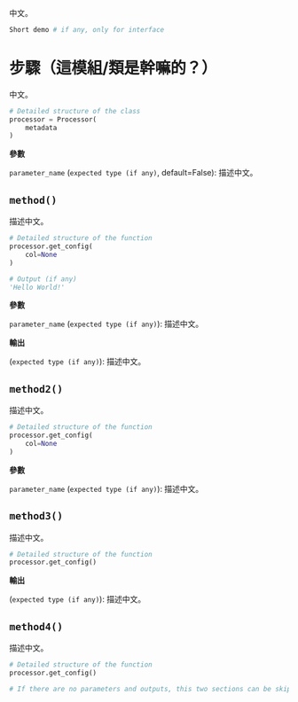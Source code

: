 中文。

```Python
Short demo # if any, only for interface
```


# 步驟（這模組/類是幹嘛的？）

中文。

```Python
# Detailed structure of the class
processor = Processor(
    metadata
)
```


**參數**

`parameter_name` (`expected type (if any)`, default=False): 描述中文。


## `method()`

描述中文。

```Python
# Detailed structure of the function
processor.get_config(
    col=None
)
```

```Python
# Output (if any)
'Hello World!'
```


**參數**

`parameter_name` (`expected type (if any)`): 描述中文。


**輸出**

(`expected type (if any)`): 描述中文。


## `method2()`

描述中文。

```Python
# Detailed structure of the function
processor.get_config(
    col=None
)
```


**參數**

`parameter_name` (`expected type (if any)`): 描述中文。


## `method3()`

描述中文。

```Python
# Detailed structure of the function
processor.get_config()
```


**輸出**

(`expected type (if any)`): 描述中文。


## `method4()`

描述中文。


```Python
# Detailed structure of the function
processor.get_config()

# If there are no parameters and outputs, this two sections can be skipped.
```
